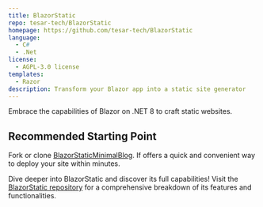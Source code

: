 ```yaml
---
title: BlazorStatic
repo: tesar-tech/BlazorStatic
homepage: https://github.com/tesar-tech/BlazorStatic
language:
  - C#
  - .Net
license:
  - AGPL-3.0 license
templates:
  - Razor
description: Transform your Blazor app into a static site generator
---
```


Embrace the capabilities of Blazor on .NET 8 to craft static websites.

## Recommended Starting Point

Fork or clone [BlazorStaticMinimalBlog](https://github.com/tesar-tech/BlazorStaticMinimalBlog). If offers a quick and convenient way to deploy your site within minutes.

Dive deeper into BlazorStatic and discover its full capabilities! Visit the [BlazorStatic repository](https://github.com/tesar-tech/BlazorStatic) for a comprehensive breakdown of its features and functionalities.
